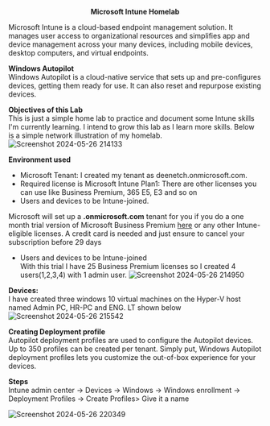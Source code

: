 <p align="center">
<b>Microsoft Intune Homelab</b>
</p>

Microsoft Intune is a cloud-based endpoint management solution. It manages user access to organizational resources and simplifies app and device management across your many devices, including mobile devices, desktop computers, and virtual endpoints.<br />

<b>Windows Autopilot</b><br />
Windows Autopilot is a cloud-native service that sets up and pre-configures devices, getting them ready for use. It can also reset and repurpose existing devices.

<b>Objectives of this Lab</b><br />
This is just a simple home lab to practice and document some Intune skills I'm currently learning. I intend to grow this lab as I learn more skills. Below is a simple network illustration of my homelab.
<br />
![Screenshot 2024-05-26 214133](https://github.com/stahir131/Microsoft-Intune-Home-lab/assets/64047385/85cd01d1-10e3-4337-97e4-40b9d70157f5)

<b>Environment used
</b><br />
- Microsoft Tenant: I created my tenant as deenetch.onmicrosoft.com.
- Required license is Microsoft Intune Plan1: There are other licenses you can use like Business Premium, 365 E5, E3 and so on
- Users and devices to be Intune-joined.<br />

Microsoft will set up a <b>.onmicrosoft.com</b> tenant for you if you do a one month trial version of Microsoft Business Premium [here](https://signup.microsoft.com/get-started/signup?products=53e11149-82f9-4bca-a7f2-8f72592e4f03&mproducts=CFQ7TTC0LCHC:0003&fmproducts=CFQ7TTC0LCHC:0003&culture=en-us&country=us&ali=1) or any other Intune-eligible licenses. A credit card is needed and just ensure to cancel your subscription before 29 days<br />
- Users and devices to be Intune-joined<br />
With this trial I have 25 Business Premium licenses so I created 4 users(1,2,3,4) with 1 admin user.
![Screenshot 2024-05-26 214950](https://github.com/stahir131/Microsoft-Intune-Home-lab/assets/64047385/be72310a-d912-4e56-aa72-4b2a7dfb8f5a)

<b>Devices:</b><br />I have created three windows 10 virtual machines on the Hyper-V host named
Admin PC, HR-PC and ENG. LT shown below<br />
![Screenshot 2024-05-26 215542](https://github.com/stahir131/Microsoft-Intune-Home-lab/assets/64047385/684ee9ef-2ee7-4076-8248-7f55a9c55de1)<br />


<b>Creating Deployment profile</b><br />
Autopilot deployment profiles are used to configure the Autopilot devices. Up to 350 profiles can be created per tenant. Simply put, Windows Autopilot deployment profiles lets you customize the out-of-box experience for your devices.

<b>Steps</b><br />
Intune admin center -> Devices -> Windows -> Windows enrollment -> Deployment Profiles -> Create Profiles> Give it a name

![Screenshot 2024-05-26 220349](https://github.com/stahir131/Microsoft-Intune-Home-lab/assets/64047385/d6ead02e-b6d1-473a-9c98-0f7c385652a1)

<b></b><br />
